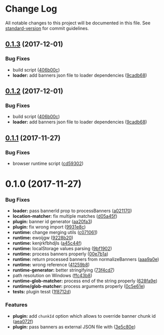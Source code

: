# Change Log

All notable changes to this project will be documented in this file. See [standard-version](https://github.com/conventional-changelog/standard-version) for commit guidelines.

<a name="0.1.3"></a>
## [0.1.3](https://github.com/kisenka/banner-rotator-webpack-plugin/compare/v0.1.1...v0.1.3) (2017-12-01)


### Bug Fixes

* build script ([406b00c](https://github.com/kisenka/banner-rotator-webpack-plugin/commit/406b00c))
* **loader:** add banners json file to loader dependencies ([9cadb68](https://github.com/kisenka/banner-rotator-webpack-plugin/commit/9cadb68))



<a name="0.1.2"></a>
## [0.1.2](https://github.com/kisenka/banner-rotator-webpack-plugin/compare/v0.1.1...v0.1.2) (2017-12-01)


### Bug Fixes

* build script ([406b00c](https://github.com/kisenka/banner-rotator-webpack-plugin/commit/406b00c))
* **loader:** add banners json file to loader dependencies ([9cadb68](https://github.com/kisenka/banner-rotator-webpack-plugin/commit/9cadb68))



<a name="0.1.1"></a>
## [0.1.1](https://github.com/kisenka/banner-rotator-webpack-plugin/compare/v0.1.0...v0.1.1) (2017-11-27)


### Bug Fixes

* browser runtime script ([cd59302](https://github.com/kisenka/banner-rotator-webpack-plugin/commit/cd59302))



<a name="0.1.0"></a>
# 0.1.0 (2017-11-27)


### Bug Fixes

* **loader:** pass bannerId prop to processBanners ([a021170](https://github.com/kisenka/banner-rotator-webpack-plugin/commit/a021170))
* **location-matcher:** fix multiple matches ([d05a45f](https://github.com/kisenka/banner-rotator-webpack-plugin/commit/d05a45f))
* **plugin:** banner id generator ([aa20fa3](https://github.com/kisenka/banner-rotator-webpack-plugin/commit/aa20fa3))
* **plugin:** fix wrong import ([9931e8c](https://github.com/kisenka/banner-rotator-webpack-plugin/commit/9931e8c))
* **runtime:** change merging utils ([c071061](https://github.com/kisenka/banner-rotator-webpack-plugin/commit/c071061))
* **runtime:** ewoijgw ([9228b20](https://github.com/kisenka/banner-rotator-webpack-plugin/commit/9228b20))
* **runtime:** kenjrkfbhdjls ([a45c44f](https://github.com/kisenka/banner-rotator-webpack-plugin/commit/a45c44f))
* **runtime:** localStorage values parsing ([9bf1902](https://github.com/kisenka/banner-rotator-webpack-plugin/commit/9bf1902))
* **runtime:** process banners properly ([00e7b1a](https://github.com/kisenka/banner-rotator-webpack-plugin/commit/00e7b1a))
* **runtime:** return processed banners from normalizeBanners ([aaa9a0e](https://github.com/kisenka/banner-rotator-webpack-plugin/commit/aaa9a0e))
* **runtime:** wrong reference ([41259b8](https://github.com/kisenka/banner-rotator-webpack-plugin/commit/41259b8))
* **runtime-generator:** better stringifying ([73f4cd7](https://github.com/kisenka/banner-rotator-webpack-plugin/commit/73f4cd7))
* path resolution on Windows ([ffc43b8](https://github.com/kisenka/banner-rotator-webpack-plugin/commit/ffc43b8))
* **runtime-glob-matcher:** process end of the string properly ([628fa9e](https://github.com/kisenka/banner-rotator-webpack-plugin/commit/628fa9e))
* **runtime/glob-matcher:** process arguments properly ([0c5e61e](https://github.com/kisenka/banner-rotator-webpack-plugin/commit/0c5e61e))
* **tests:** plugin tesst ([1f8712d](https://github.com/kisenka/banner-rotator-webpack-plugin/commit/1f8712d))


### Features

* **plugin:** add `chunkId` option which allows to override banner chunk id ([aea072f](https://github.com/kisenka/banner-rotator-webpack-plugin/commit/aea072f))
* **plugin:** pass banners as external JSON file with ([3e5c80e](https://github.com/kisenka/banner-rotator-webpack-plugin/commit/3e5c80e))
